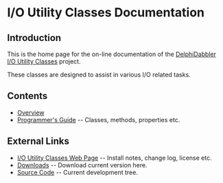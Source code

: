 # I/O Utility Classes Documentation

## Introduction

This is the home page for the on-line documentation of the [DelphiDabbler I/O Utility Classes](https://delphidabbler.com/software/ioutils) project.

These classes are designed to assist in various I/O related tasks.

## Contents

* [Overview](./IOUtils/Overview.md)
* [Programmer's Guide](./IOUtils/API.md) -- Classes, methods, properties etc.

## External Links

* [I/O Utility Classes Web Page](https://delphidabbler.com/software/ioutils) -- Install notes, change log, license etc.
* [Downloads](https://sourceforge.net/projects/ddablib/files/ioutils/) -- Download current version here.
* [Source Code](https://github.com/ddablib/ioutils) -- Current development tree.
